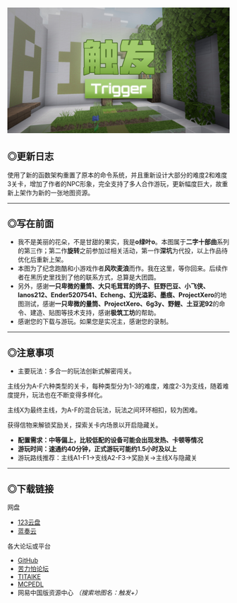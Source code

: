 # ![触发封面](./world_icon.jpeg)
## ◎更新日志

使用了新的函数架构重置了原本的命令系统，并且重新设计大部分的难度2和难度3关卡，增加了作者的NPC形象，完全支持了多人合作游玩，更新幅度巨大，故重新上架作为新的一张地图资源。

---

## ◎写在前面

- 我不是美丽的花朵，不是甘甜的果实，我是**o绿叶o**。本图属于**二字十部曲**系列的第三作；第二作**旋转**之前参加过相关活动，第一作**深坑**为代投，以上作品待优化后重新上架。
- 本图为了纪念跑酷和小游戏作者**风吹麦浪**而作。我在这里，等你回来。后续作者在黑历史里找到了他的联系方式，总算是大团圆。
- 另外，感谢**一只卑微的量筒、大只毛茸茸的鸽子、狂野巴豆、小飞侠、lanos212、Ender5207541、Echeng、幻光溢彩、墨痕、ProjectXero**的地图测试，感谢**一只卑微的量筒、ProjectXero、6g3y、野鲤、土豆泥92**的命令、建造、贴图等技术支持，感谢**极筑工坊**的帮助。
- 感谢您的下载与游玩。如果您是实况主，感谢您的录制。

---

## ◎注意事项

- 主要玩法：多合一的玩法创新式解密闯关。

主线分为A-F六种类型的关卡，每种类型分为1-3的难度，难度2-3为支线，随着难度提升，玩法也在不断变得多样化。

主线X为最终主线，为A-F的混合玩法，玩法之间环环相扣，较为困难。

获得信物来解锁奖励关，探索关卡内场景以开启隐藏关。

- **配置需求：中等偏上，比较低配的设备可能会出现发热、卡顿等情况**
- **游玩时间：速通约40分钟，正式游玩可能约1.5小时及以上**
- 游玩路线推荐：主线A1-F1→支线A2-F3→奖励关→主线X与隐藏关

---

## ◎下载链接

网盘

- [123云盘](https://www.123684.com/s/wIwKTd-kua6d "提取码:6Pa7")
- [蓝奏云](https://wwum.lanzoub.com/b0180j3na "密码:Leaf")

各大论坛或平台
- [GitHub](https://github.com/GreeLeaf2580/Trigger)
- [苦力怕论坛](https://klpbbs.com/thread-159914-1-1.html)
- [TITAIKE](https://www.titaike.cn/6649.html)
- [MCPEDL](https://mcpedl.com/trigger/)
- 网易中国版资源中心 *（搜索地图名：触发+）*
